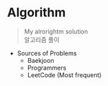# Algorithm
> My alrorightm solution    
> 알고리즘 풀이     

* Sources of Problems    
  - Baekjoon    
  - Programmers   
  - LeetCode (Most frequent)   
  

